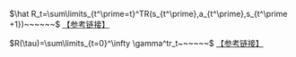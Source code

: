 

$\hat R_t=\sum\limits_{t^\prime=t}^TR(s_{t^\prime},a_{t^\prime},s_{t^\prime +1})~~~~~~$ [【参考链接】](https://spinningup.openai.com/en/latest/spinningup/rl_intro3.html)


$R(\tau)=\sum\limits_{t=0}^\infty \gamma^tr_t~~~~~~$  [【参考链接】](https://spinningup.openai.com/en/latest/spinningup/rl_intro.html)

